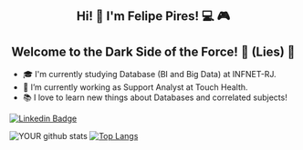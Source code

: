 # <h2 align="center"> Hi! 👋 I'm Felipe Pires! :computer: :video_game:</h2>  <h2 align="center"> Welcome to the Dark Side of the Force! :eyes: (Lies) :angel:  </h2>

- 🎓 I'm currently studying Database (BI and Big Data) at INFNET-RJ.
- 🚀 I’m currently working as Support Analyst at Touch Health.
- 📚 I love to learn new things about Databases and correlated subjects!   

[![Linkedin Badge](https://img.shields.io/badge/LinkedIn-0077B5?style=for-the-badge&logo=linkedin&logoColor=white&link=https://www.linkedin.com/in/felipe-pires-85238828/)](https://www.linkedin.com/in/felipe-pires-85238828/)

![YOUR github stats](https://github-readme-stats.vercel.app/api?username=FelipeOPires&layoutcompact&theme=tokyonight)
[![Top Langs](https://github-readme-stats.vercel.app/api/top-langs/?username=FelipeOPires&theme=tokyonight)](https://github.com/FelipeOPires/github-readme-stats) 

#



